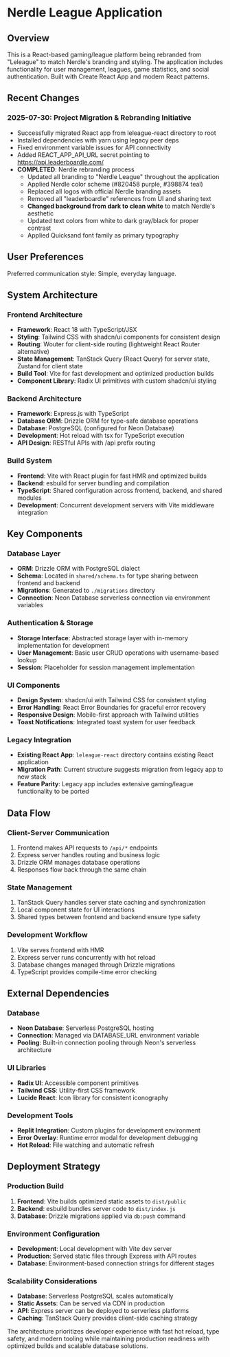 # Nerdle League Application

## Overview

This is a React-based gaming/league platform being rebranded from "Leleague" to match Nerdle's branding and styling. The application includes functionality for user management, leagues, game statistics, and social authentication. Built with Create React App and modern React patterns.

## Recent Changes

### 2025-07-30: Project Migration & Rebranding Initiative
- Successfully migrated React app from leleague-react directory to root
- Installed dependencies with yarn using legacy peer deps
- Fixed environment variable issues for API connectivity
- Added REACT_APP_API_URL secret pointing to https://api.leaderboardle.com/
- **COMPLETED**: Nerdle rebranding process
  - Updated all branding to "Nerdle League" throughout the application
  - Applied Nerdle color scheme (#820458 purple, #398874 teal) 
  - Replaced all logos with official Nerdle branding assets
  - Removed all "leaderboardle" references from UI and sharing text
  - **Changed background from dark to clean white** to match Nerdle's aesthetic
  - Updated text colors from white to dark gray/black for proper contrast
  - Applied Quicksand font family as primary typography

## User Preferences

Preferred communication style: Simple, everyday language.

## System Architecture

### Frontend Architecture
- **Framework**: React 18 with TypeScript/JSX
- **Styling**: Tailwind CSS with shadcn/ui components for consistent design
- **Routing**: Wouter for client-side routing (lightweight React Router alternative)
- **State Management**: TanStack Query (React Query) for server state, Zustand for client state
- **Build Tool**: Vite for fast development and optimized production builds
- **Component Library**: Radix UI primitives with custom shadcn/ui styling

### Backend Architecture
- **Framework**: Express.js with TypeScript
- **Database ORM**: Drizzle ORM for type-safe database operations
- **Database**: PostgreSQL (configured for Neon Database)
- **Development**: Hot reload with tsx for TypeScript execution
- **API Design**: RESTful APIs with /api prefix routing

### Build System
- **Frontend**: Vite with React plugin for fast HMR and optimized builds
- **Backend**: esbuild for server bundling and compilation
- **TypeScript**: Shared configuration across frontend, backend, and shared modules
- **Development**: Concurrent development servers with Vite middleware integration

## Key Components

### Database Layer
- **ORM**: Drizzle ORM with PostgreSQL dialect
- **Schema**: Located in `shared/schema.ts` for type sharing between frontend and backend
- **Migrations**: Generated to `./migrations` directory
- **Connection**: Neon Database serverless connection via environment variables

### Authentication & Storage
- **Storage Interface**: Abstracted storage layer with in-memory implementation for development
- **User Management**: Basic user CRUD operations with username-based lookup
- **Session**: Placeholder for session management implementation

### UI Components
- **Design System**: shadcn/ui with Tailwind CSS for consistent styling
- **Error Handling**: React Error Boundaries for graceful error recovery
- **Responsive Design**: Mobile-first approach with Tailwind utilities
- **Toast Notifications**: Integrated toast system for user feedback

### Legacy Integration
- **Existing React App**: `leleague-react` directory contains existing React application
- **Migration Path**: Current structure suggests migration from legacy app to new stack
- **Feature Parity**: Legacy app includes extensive gaming/league functionality to be ported

## Data Flow

### Client-Server Communication
1. Frontend makes API requests to `/api/*` endpoints
2. Express server handles routing and business logic
3. Drizzle ORM manages database operations
4. Responses flow back through the same chain

### State Management
1. TanStack Query handles server state caching and synchronization
2. Local component state for UI interactions
3. Shared types between frontend and backend ensure type safety

### Development Workflow
1. Vite serves frontend with HMR
2. Express server runs concurrently with hot reload
3. Database changes managed through Drizzle migrations
4. TypeScript provides compile-time error checking

## External Dependencies

### Database
- **Neon Database**: Serverless PostgreSQL hosting
- **Connection**: Managed via DATABASE_URL environment variable
- **Pooling**: Built-in connection pooling through Neon's serverless architecture

### UI Libraries
- **Radix UI**: Accessible component primitives
- **Tailwind CSS**: Utility-first CSS framework
- **Lucide React**: Icon library for consistent iconography

### Development Tools
- **Replit Integration**: Custom plugins for development environment
- **Error Overlay**: Runtime error modal for development debugging
- **Hot Reload**: File watching and automatic refresh

## Deployment Strategy

### Production Build
1. **Frontend**: Vite builds optimized static assets to `dist/public`
2. **Backend**: esbuild bundles server code to `dist/index.js`
3. **Database**: Drizzle migrations applied via `db:push` command

### Environment Configuration
- **Development**: Local development with Vite dev server
- **Production**: Served static files through Express with API routes
- **Database**: Environment-based connection strings for different stages

### Scalability Considerations
- **Database**: Serverless PostgreSQL scales automatically
- **Static Assets**: Can be served via CDN in production
- **API**: Express server can be deployed to serverless platforms
- **Caching**: TanStack Query provides client-side caching strategy

The architecture prioritizes developer experience with fast hot reload, type safety, and modern tooling while maintaining production readiness with optimized builds and scalable database solutions.